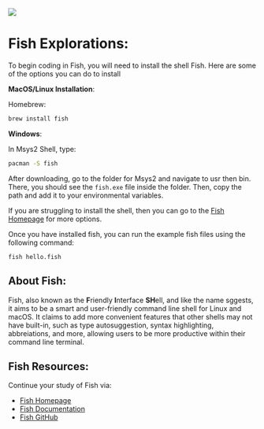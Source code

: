 <img src="https://raw.githubusercontent.com/rtoal/polyglot/master/docs/resources/fish-logo-64.png">

# Fish Explorations:

To begin coding in Fish, you will need to install the shell Fish. Here are some of the options you can do to install

**MacOS/Linux Installation**:

Homebrew:

```sh
brew install fish
```

**Windows**:

In Msys2 Shell, type:

```sh
pacman -S fish
```

After downloading, go to the folder for Msys2 and navigate to usr then bin. There, you should see the `fish.exe` file inside the folder. Then, copy the path and add it to your environmental variables.

If you are struggling to install the shell, then you can go to the [Fish Homepage](https://fishshell.com/) for more options.

Once you have installed fish, you can run the example fish files using the following command:

```
fish hello.fish
```

## About Fish:

Fish, also known as the **F**riendly **I**nterface **SH**ell, and like the name sggests, it aims to be a smart and user-friendly command line shell for Linux and macOS. It claims to add more convenient features that other shells may not have built-in, such as type autosuggestion, syntax highlighting, abbreiations, and more, allowing users to be more productive within their command line terminal.

## Fish Resources:

Continue your study of Fish via:

- [Fish Homepage](https://fishshell.com/)
- [Fish Documentation](https://fishshell.com/docs/current/index.html)
- [Fish GitHub](https://github.com/fish-shell/fish-shell)
